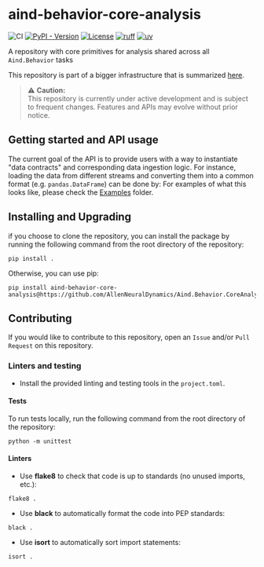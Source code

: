# aind-behavior-core-analysis

![CI](https://github.com/AllenNeuralDynamics/Aind.Behavior.CoreAnalysis/actions/workflows/ci.yml/badge.svg)
[![PyPI - Version](https://img.shields.io/pypi/v/aind-behavior-core-analysis)](https://pypi.org/project/aind-behavior-core-analysis/)
[![License](https://img.shields.io/badge/license-MIT-brightgreen)](LICENSE)
[![ruff](https://img.shields.io/endpoint?url=https://raw.githubusercontent.com/astral-sh/ruff/main/assets/badge/v2.json)](https://github.com/astral-sh/ruff)
[![uv](https://img.shields.io/endpoint?url=https://raw.githubusercontent.com/astral-sh/uv/main/assets/badge/v0.json)](https://github.com/astral-sh/uv)

A repository with core primitives for analysis shared across all `Aind.Behavior` tasks

This repository is part of a bigger infrastructure that is summarized [here](https://github.com/AllenNeuralDynamics/Aind.Behavior.Services).

> ⚠️ **Caution:**  
> This repository is currently under active development and is subject to frequent changes. Features and APIs may evolve without prior notice.

## Getting started and API usage

The current goal of the API is to provide users with a way to instantiate "data contracts" and corresponding data ingestion logic. For instance, loading the data from different streams and converting them into a common format (e.g. `pandas.DataFrame`) can be done by:
For examples of what this looks like, please check the [Examples](./examples/) folder.

## Installing and Upgrading

if you choose to clone the repository, you can install the package by running the following command from the root directory of the repository:

```
pip install .
```

Otherwise, you can use pip:

```
pip install aind-behavior-core-analysis@https://github.com/AllenNeuralDynamics/Aind.Behavior.CoreAnalysis
```


## Contributing

If you would like to contribute to this repository, open an `Issue` and/or `Pull Request` on this repository. 

### Linters and testing

- Install the provided linting and testing tools in the `project.toml`.

#### Tests

To run tests locally, run the following command from the root directory of the repository:

```
python -m unittest
```

#### Linters


- Use **flake8** to check that code is up to standards (no unused imports, etc.):

```
flake8 .
```

- Use **black** to automatically format the code into PEP standards:

```
black .
```

- Use **isort** to automatically sort import statements:

```
isort .
```
